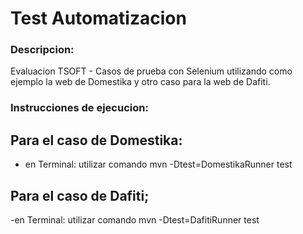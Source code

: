 # Test Automatizacion

### Descripcion:
Evaluacion TSOFT - Casos de prueba con Selenium utilizando como ejemplo la web de Domestika y otro caso para la web de Dafiti.

### Instrucciones de ejecucion:

## Para el caso de Domestika:
- en Terminal: utilizar comando mvn -Dtest=DomestikaRunner test

## Para el caso de Dafiti;
-en Terminal: utilizar comando mvn -Dtest=DafitiRunner test

